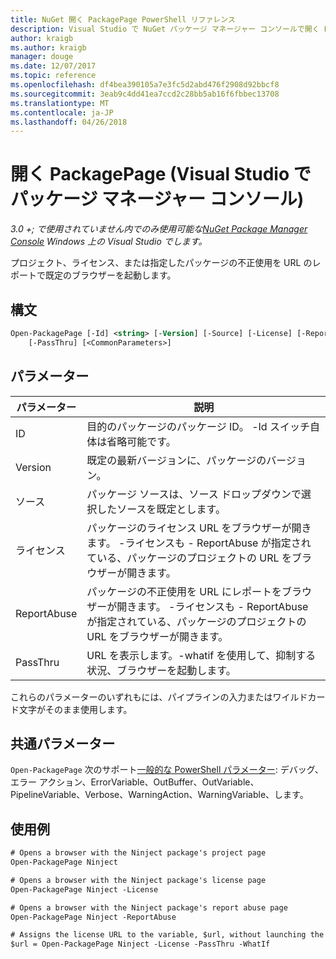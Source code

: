 ```yaml
---
title: NuGet 開く PackagePage PowerShell リファレンス
description: Visual Studio で NuGet パッケージ マネージャー コンソールで開く PackagePage PowerShell コマンドのリファレンスです。
author: kraigb
ms.author: kraigb
manager: douge
ms.date: 12/07/2017
ms.topic: reference
ms.openlocfilehash: df4bea390105a7e3fc5d2abd476f2908d92bbcf8
ms.sourcegitcommit: 3eab9c4dd41ea7ccd2c28bb5ab16f6fbbec13708
ms.translationtype: MT
ms.contentlocale: ja-JP
ms.lasthandoff: 04/26/2018
---
```

# <a name="open-packagepage-package-manager-console-in-visual-studio"></a>開く PackagePage (Visual Studio でパッケージ マネージャー コンソール)

*3.0 +; で使用されていません内でのみ使用可能な[NuGet Package Manager Console](package-manager-console.md) Windows 上の Visual Studio でします。*

プロジェクト、ライセンス、または指定したパッケージの不正使用を URL のレポートで既定のブラウザーを起動します。

## <a name="syntax"></a>構文

```ps
Open-PackagePage [-Id] <string> [-Version] [-Source] [-License] [-ReportAbuse]
    [-PassThru] [<CommonParameters>]
```

## <a name="parameters"></a>パラメーター

| パラメーター | 説明 |
| --- | --- |
| ID | 目的のパッケージのパッケージ ID。 -Id スイッチ自体は省略可能です。 |
| Version | 既定の最新バージョンに、パッケージのバージョン。 |
| ソース | パッケージ ソースは、ソース ドロップダウンで選択したソースを既定とします。 |
| ライセンス | パッケージのライセンス URL をブラウザーが開きます。 -ライセンスも - ReportAbuse が指定されている、パッケージのプロジェクトの URL をブラウザーが開きます。 |
| ReportAbuse | パッケージの不正使用を URL にレポートをブラウザーが開きます。 -ライセンスも - ReportAbuse が指定されている、パッケージのプロジェクトの URL をブラウザーが開きます。 |
| PassThru | URL を表示します。-whatif を使用して、抑制する状況、ブラウザーを起動します。 |

これらのパラメーターのいずれもには、パイプラインの入力またはワイルドカード文字がそのまま使用します。

## <a name="common-parameters"></a>共通パラメーター

`Open-PackagePage` 次のサポート[一般的な PowerShell パラメーター](http://go.microsoft.com/fwlink/?LinkID=113216): デバッグ、エラー アクション、ErrorVariable、OutBuffer、OutVariable、PipelineVariable、Verbose、WarningAction、WarningVariable、します。

## <a name="examples"></a>使用例

```ps
# Opens a browser with the Ninject package's project page
Open-PackagePage Ninject

# Opens a browser with the Ninject package's license page
Open-PackagePage Ninject -License

# Opens a browser with the Ninject package's report abuse page  
Open-PackagePage Ninject -ReportAbuse

# Assigns the license URL to the variable, $url, without launching the browser
$url = Open-PackagePage Ninject -License -PassThru -WhatIf
```